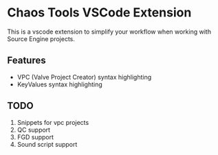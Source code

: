 # Chaos Tools VSCode Extension

This is a vscode extension to simplify your workflow when working with Source Engine projects.

## Features
* VPC (Valve Project Creator) syntax highlighting
* KeyValues syntax highlighting

## TODO
1. Snippets for vpc projects 
2. QC support
3. FGD support
4. Sound script support
